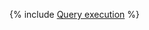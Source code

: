 {% include [Query execution](../../../../_includes/user-guide/data-processing/chyt/reference/execute.md) %}
